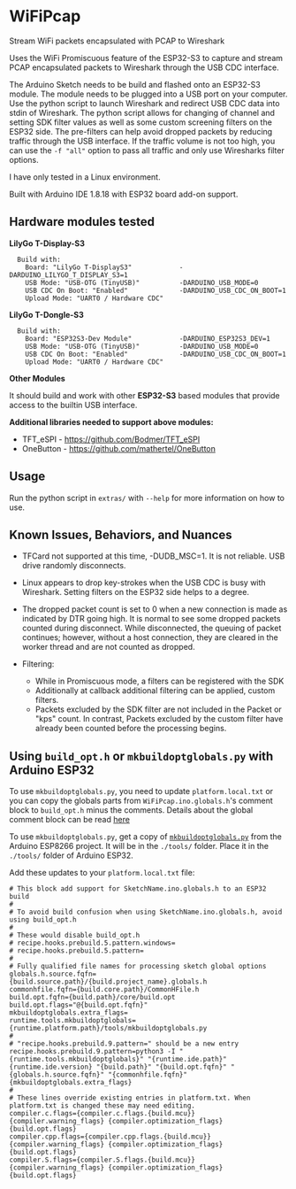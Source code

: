 # WiFiPcap
Stream WiFi packets encapsulated with PCAP to Wireshark

Uses the WiFi Promiscuous feature of the ESP32-S3 to capture and stream PCAP
encapsulated packets to Wireshark through the USB CDC interface.

The Arduino Sketch needs to be build and flashed onto an ESP32-S3 module. The
module needs to be plugged into a USB port on your computer. Use the python
script to launch Wireshark and redirect USB CDC data into stdin of Wireshark.
The python script allows for changing of channel and setting SDK filter values
as well as some custom screening filters on the ESP32 side. The pre-filters can
help avoid dropped packets by reducing traffic through the USB interface. If the
traffic volume is not too high, you can use the `-f "all"` option to pass all
traffic and only use Wiresharks filter options.

I have only tested in a Linux environment.

Built with Arduino IDE 1.8.18 with ESP32 board add-on support.


## Hardware modules tested

**LilyGo T-Display-S3**
```
  Build with:
    Board: "LilyGo T-DisplayS3"            -DARDUINO_LILYGO_T_DISPLAY_S3=1
    USB Mode: "USB-OTG (TinyUSB)"          -DARDUINO_USB_MODE=0
    USB CDC On Boot: "Enabled"             -DARDUINO_USB_CDC_ON_BOOT=1
    Upload Mode: "UART0 / Hardware CDC"
```
**LilyGo T-Dongle-S3**
```
  Build with:
    Board: "ESP32S3-Dev Module"            -DARDUINO_ESP32S3_DEV=1
    USB Mode: "USB-OTG (TinyUSB)"          -DARDUINO_USB_MODE=0
    USB CDC On Boot: "Enabled"             -DARDUINO_USB_CDC_ON_BOOT=1
    Upload Mode: "UART0 / Hardware CDC"
```

**Other Modules**

It should build and work with other __ESP32-S3__ based modules that provide
access to the builtin USB interface.

**Additional libraries needed to support above modules:**
* TFT_eSPI  - https://github.com/Bodmer/TFT_eSPI
* OneButton - https://github.com/mathertel/OneButton

## Usage
Run the python script in `extras/` with `--help` for more information on how to use.

## Known Issues, Behaviors, and Nuances

* TFCard not supported at this time, -DUDB_MSC=1. It is not reliable. USB drive randomly disconnects.

* Linux appears to drop key-strokes when the USB CDC is busy with Wireshark. Setting filters on the ESP32 side helps to a degree.

* The dropped packet count is set to 0 when a new connection is made as indicated by DTR going high. It is normal to see some dropped packets counted during disconnect. While disconnected, the queuing of packet continues; however, without a host connection, they are cleared in the worker thread and are not counted as dropped.

* Filtering:
  * While in Promiscuous mode, a filters can be registered with the SDK
  * Additionally at callback additional filtering can be applied, custom filters.
  * Packets excluded by the SDK filter are not included in the Packet or "kps" count. In contrast, Packets excluded by the custom filter have already been counted before the processing begins.


## Using `build_opt.h` or `mkbuildoptglobals.py` with Arduino ESP32

To use `mkbuildoptglobals.py`, you need to update `platform.local.txt` or you
can copy the globals parts from `WiFiPcap.ino.globals.h`'s comment block to
`build_opt.h` minus the comments. Details about the global comment block can be
read [here](https://github.com/esp8266/Arduino/blob/master/doc/faq/a06-global-build-options.rst)

To use `mkbuildoptglobals.py`, get a copy of [`mkbuildoptglobals.py`](https://raw.githubusercontent.com/esp8266/Arduino/master/tools/mkbuildoptglobals.py) from the Arduino ESP8266 project. It will be in the `./tools/` folder. Place it in the `./tools/` folder of Arduino ESP32.

Add these updates to your `platform.local.txt` file:
```
# This block add support for SketchName.ino.globals.h to an ESP32 build
#
# To avoid build confusion when using SketchName.ino.globals.h, avoid using build_opt.h
#
# These would disable build_opt.h
# recipe.hooks.prebuild.5.pattern.windows=
# recipe.hooks.prebuild.5.pattern=
#
# Fully qualified file names for processing sketch global options
globals.h.source.fqfn={build.source.path}/{build.project_name}.globals.h
commonhfile.fqfn={build.core.path}/CommonHFile.h
build.opt.fqfn={build.path}/core/build.opt
build.opt.flags="@{build.opt.fqfn}"
mkbuildoptglobals.extra_flags=
runtime.tools.mkbuildoptglobals={runtime.platform.path}/tools/mkbuildoptglobals.py
#
# "recipe.hooks.prebuild.9.pattern=" should be a new entry
recipe.hooks.prebuild.9.pattern=python3 -I "{runtime.tools.mkbuildoptglobals}" "{runtime.ide.path}" {runtime.ide.version} "{build.path}" "{build.opt.fqfn}" "{globals.h.source.fqfn}" "{commonhfile.fqfn}" {mkbuildoptglobals.extra_flags}
#
# These lines override existing entries in platform.txt. When platform.txt is changed these may need editing.
compiler.c.flags={compiler.c.flags.{build.mcu}} {compiler.warning_flags} {compiler.optimization_flags} {build.opt.flags}
compiler.cpp.flags={compiler.cpp.flags.{build.mcu}} {compiler.warning_flags} {compiler.optimization_flags} {build.opt.flags}
compiler.S.flags={compiler.S.flags.{build.mcu}} {compiler.warning_flags} {compiler.optimization_flags} {build.opt.flags}
```
